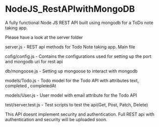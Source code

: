 # NodeJS_RestAPIwithMongoDB
A fully functional Node JS REST API built using mongodb for a ToDo note taking app.

Please have a look at the server folder

server.js - REST api methods for Todo Note taking app. Main file 

cofig/config.js  - Contains the configurations used for setting up the port and mongodb uri for rest api

db/mongoose.js - Setting up mongoose to interact with mongodb

models/Todo.js -  Todo model for the Todo API with attributes text, completed , completedAt

models/User.js - User model with email attribute for the Todo API

test/server.test.js - Test scripts to test the api(Get, Post, Patch, Delete)


This API doesnt implement security and authentication. Full REST api with authentication and security will be uploaded soon.
